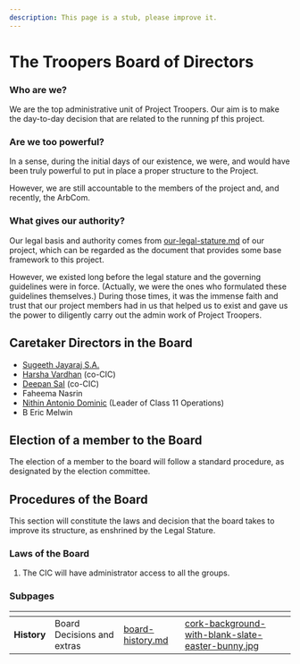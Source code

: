 ```yaml
---
description: This page is a stub, please improve it.
---
```


# The Troopers Board of Directors

### Who are we?

We are the top administrative unit of Project Troopers. Our aim is to make the day-to-day decision that are related to the running pf this project.

### Are we too powerful?

In a sense, during the initial days of our existence, we were, and would have been truly powerful to put in place a proper structure to the Project.

However, we are still accountable to the members of the project and, and recently, the ArbCom.

### What gives our authority?

Our legal basis and authority comes from [our-legal-stature.md](../our-legal-stature.md "mention") of our project, which can be regarded as the document that provides some base framework to this project.

However, we existed long before the legal stature and the governing guidelines were in force. (Actually, we were the ones who formulated these guidelines themselves.) During those times, it was the immense faith and trust that our project members had in us that helped us to exist and gave us the power to diligently carry out the admin work of Project Troopers.

## Caretaker Directors in the Board

* [Sugeeth Jayaraj S.A.](https://app.gitbook.com/u/9Om3tUS42vUVpNcq3eN15t09EZU2 "mention")&#x20;
* [Harsha Vardhan](craftdocs://users?id=4d951f70-fcf5-acbb-fbf8-545785da440e) (co-CIC)
* [Deepan SaI](craftdocs://users?id=5ce369d5-9030-3396-e377-626a99465ad3) (co-CIC)
* Faheema Nasrin
* [Nithin Antonio Dominic](craftdocs://users?id=4a5a5bc4-10af-4bcd-0929-b86cbb8a1bcd) (Leader of Class 11 Operations)
* B Eric Melwin

## Election of a member to the Board

The election of a member to the board will follow a standard procedure, as designated by the election committee.

## Procedures of the Board

This section will constitute the laws and decision that the board takes to improve its structure, as enshrined by the Legal Stature.

### Laws of the Board

1. The CIC will have administrator access to all the groups.

### Subpages

<table data-view="cards"><thead><tr><th></th><th></th><th data-hidden data-card-target data-type="content-ref"></th><th data-hidden data-card-cover data-type="files"></th></tr></thead><tbody><tr><td><strong>History</strong></td><td>Board Decisions and extras</td><td><a href="board-history.md">board-history.md</a></td><td><a href="../../../.gitbook/assets/cork-background-with-blank-slate-easter-bunny.jpg">cork-background-with-blank-slate-easter-bunny.jpg</a></td></tr></tbody></table>

